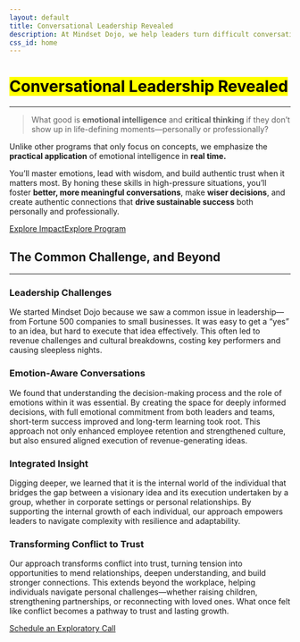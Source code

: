 ```yaml
---
layout: default
title: Conversational Leadership Revealed
description: At Mindset Dojo, we help leaders turn difficult conversations into catalysts for change. Build emotional intelligence and critical thinking skills to thrive in life-defining moments, personally and professionally.
css_id: home
---
```


<h1><mark>Conversational Leadership Revealed</mark></h1>
<hr>
<div class="md-youtube-player" data-id="YF8HEO1phWw" data-preview="intentional-insightful-conversation-preview.webp"></div>
<blockquote>
    <p>What good is <strong>emotional intelligence</strong> and <strong>critical thinking</strong> if they don’t show up in life-defining moments—personally or professionally?</p>
</blockquote>
<p>Unlike other programs that only focus on concepts, we emphasize the <strong>practical application</strong> of emotional intelligence in <strong>real time.</strong></p>
<p>You’ll master emotions, lead with wisdom, and build authentic trust when it matters most. By honing these skills in high-pressure situations, you’ll foster <strong>better, more meaningful conversations</strong>, make <strong>wiser decisions</strong>, and create authentic connections that <strong>drive sustainable success</strong> both personally and professionally.</p>
<div class="md-cta-group">
    <a href="./impact">Explore Impact</a><a href="./program">Explore Program</a>
</div>
<h2>The Common Challenge, and Beyond</h2>
<hr>
<section class="md-grid-2">
    <hgroup>
        <h3>Leadership Challenges</h3>
        <p>We started Mindset Dojo because we saw a common issue in leadership—from Fortune 500 companies to small businesses. It was easy to get a “yes” to an idea, but hard to execute that idea effectively. This often led to revenue challenges and cultural breakdowns, costing key performers and causing sleepless nights.</p>
    </hgroup>
    <hgroup>
        <h3>Emotion-Aware Conversations</h3>
        <p>We found that understanding the decision-making process and the role of emotions within it was essential. By creating the space for deeply informed decisions, with full emotional commitment from both leaders and teams, short-term success improved and long-term learning took root. This approach not only enhanced employee retention and strengthened culture, but also ensured aligned execution of revenue-generating ideas.</p>
    </hgroup>
    <hgroup>
        <h3>Integrated Insight</h3>
        <p>Digging deeper, we learned that it is the internal world of the individual that bridges the gap between a visionary idea and its execution undertaken by a group, whether in corporate settings or personal relationships. By supporting the internal growth of each individual, our approach empowers leaders to navigate complexity with resilience and adaptability.</p>
    </hgroup>
    <hgroup>
        <h3>Transforming Conflict to Trust</h3>
        <p>Our approach transforms conflict into trust, turning tension into opportunities to mend relationships, deepen understanding, and build stronger connections. This extends beyond the workplace, helping individuals navigate personal challenges—whether raising children, strengthening partnerships, or reconnecting with loved ones. What once felt like conflict becomes a pathway to trust and lasting growth.</p>
    </hgroup>
</section>
<a href="{{site.connect_url}}" target="_blank">Schedule an Exploratory Call</a>